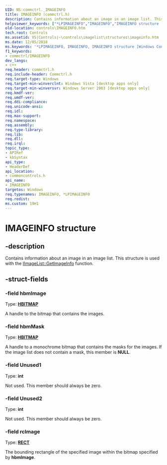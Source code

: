 ```yaml
---
UID: NS:commctrl._IMAGEINFO
title: IMAGEINFO (commctrl.h)
description: Contains information about an image in an image list. This structure is used with the IImageList::GetImageInfo function.helpviewer_keywords: ["*LPIMAGEINFO","IMAGEINFO","IMAGEINFO structure [Windows Controls]","LPIMAGEINFO","LPIMAGEINFO structure pointer [Windows Controls]","_win32_IMAGEINFO","_win32_IMAGEINFO_cpp","commoncontrols/IMAGEINFO","commoncontrols/LPIMAGEINFO","controls.IMAGEINFO","controls._win32_IMAGEINFO"]
old-location: controls\IMAGEINFO.htm
tech.root: Controls
ms.assetid: VS|Controls|~\controls\imagelist\structures\imageinfo.htm
ms.date: 12/05/2018
ms.keywords: '*LPIMAGEINFO, IMAGEINFO, IMAGEINFO structure [Windows Controls], LPIMAGEINFO, LPIMAGEINFO structure pointer [Windows Controls], _win32_IMAGEINFO, _win32_IMAGEINFO_cpp, commoncontrols/IMAGEINFO, commoncontrols/LPIMAGEINFO, controls.IMAGEINFO, controls._win32_IMAGEINFO'
f1_keywords:
- commctrl/IMAGEINFO
dev_langs:
- c++
req.header: commctrl.h
req.include-header: Commctrl.h
req.target-type: Windows
req.target-min-winverclnt: Windows Vista [desktop apps only]
req.target-min-winversvr: Windows Server 2003 [desktop apps only]
req.kmdf-ver: 
req.umdf-ver: 
req.ddi-compliance: 
req.unicode-ansi: 
req.idl: 
req.max-support: 
req.namespace: 
req.assembly: 
req.type-library: 
req.lib: 
req.dll: 
req.irql: 
topic_type:
- APIRef
- kbSyntax
api_type:
- HeaderDef
api_location:
- commoncontrols.h
api_name:
- IMAGEINFO
targetos: Windows
req.typenames: IMAGEINFO, *LPIMAGEINFO
req.redist: 
ms.custom: 19H1
---
```


# IMAGEINFO structure


## -description


Contains information about an image in an image list. This structure is used with the <a href="https://docs.microsoft.com/windows/desktop/api/commoncontrols/nf-commoncontrols-iimagelist-getimageinfo">IImageList::GetImageInfo</a> function. 


## -struct-fields




### -field hbmImage

Type: <b><a href="https://docs.microsoft.com/windows/desktop/WinProg/windows-data-types">HBITMAP</a></b>

A handle to the bitmap that contains the images. 


### -field hbmMask

Type: <b><a href="https://docs.microsoft.com/windows/desktop/WinProg/windows-data-types">HBITMAP</a></b>

A handle to a monochrome bitmap that contains the masks for the images. If the image list does not contain a mask, this member is <b>NULL</b>. 


### -field Unused1

Type: <b>int</b>

Not used. This member should always be zero. 


### -field Unused2

Type: <b>int</b>

Not used. This member should always be zero. 


### -field rcImage

Type: <b><a href="/windows/desktop/api/windef/ns-windef-rect">RECT</a></b>

The bounding rectangle of the specified image within the bitmap specified by 
					<b>hbmImage</b>. 

